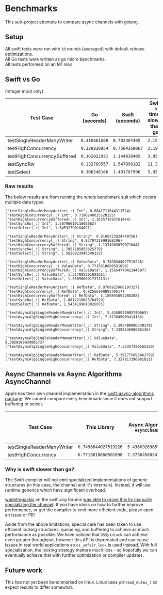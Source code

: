 # Benchmarks

This sub-project attempts to compare async channels with golang.

## Setup

All swift tests were run with `10` rounds (averaged) with default release optimizations.\
All Go tests were written as go micro benchmarks.\
All tests performed on an M1 max

## Swift vs Go

(Integer input only)

| Test Case  | Go (seconds) | Swift (seconds) | Swift `n` times slower than go  |
| --------------------------- | ----------- | ----------- | ----- |
| testSingleReaderManyWriter  | `0.318661688` | `0.702384305` | `2.15x`  |
| testHighConcurrency         | `0.328830854` | `0.7504368067` | `2.19x`  |
| testHighConcurrencyBuffered | `0.362022931` | `1.144838405` | `3.05x`  |
| testSyncRw                  | `0.132789557` | `1.547898102` | `11.36x` |
| testSelect                  | `0.306248166` | `1.401787996` | `5.05x`  |

### Raw results 

The below results are from running the whole benchmark suit which covers multiple data types. 


```
("testSingleReaderManyWriter(_:) Int", 0.6841711044311524)
("testHighConcurrency(_:) Int", 0.7190240025520325)
("testHighConcurrencyBuffered(_:) Int", 1.103571593761444)
("testSyncRw(_:) Int", 1.5079661011695862)
("testSelect(_:) Int", 1.54532790184021)

("testSingleReaderManyWriter(_:) String", 0.8109323024749756)
("testHighConcurrency(_:) String", 0.8379721999168396)
("testHighConcurrencyBuffered(_:) String", 1.1374988079071044)
("testSyncRw(_:) String", 1.7057185053825379)
("testSelect(_:) String", 1.5620223045349122)

("testSingleReaderManyWriter(_:) ValueData", 0.7498844027519226)
("testHighConcurrency(_:) ValueData", 0.7715810060501098)
("testHighConcurrencyBuffered(_:) ValueData", 1.1586477041244507)
("testSyncRw(_:) ValueData", 1.517892301082611)
("testSelect(_:) ValueData", 1.5599609017372131)

("testSingleReaderManyWriter(_:) RefData", 0.8706925988197327)
("testHighConcurrency(_:) RefData", 0.9256610989570617)
("testHighConcurrencyBuffered(_:) RefData", 1.186893892288208)
("testSyncRw(_:) RefData", 1.6812219023704529)
("testSelect(_:) RefData", 1.5434199810028075)

("testAsyncAlgSingleReaderManyWriter(_:) Int", 5.4360926985740665)
("testAsyncAlgSingleHighConcurrency(_:) Int", 7.373045003414154)

("testAsyncAlgSingleReaderManyWriter(_:) String", 5.395480096340179)
("testAsyncAlgSingleHighConcurrency(_:) String", 7.339814698696136)

("testAsyncAlgSingleReaderManyWriter(_:) ValueData", 5.392919993400573)
("testAsyncAlgSingleHighConcurrency(_:) ValueData", 7.33357390165329)

("testAsyncAlgSingleReaderManyWriter(_:) RefData", 5.391775095462799)
("testAsyncAlgSingleHighConcurrency(_:) RefData", 7.327817296981811)
```

## Async Channels vs Async Algorithms AsyncChannel

Apple has their own channel implementation in the [swift-async-algorithms package](https://github.com/apple/swift-async-algorithms/blob/main/Sources/AsyncAlgorithms/AsyncAlgorithms.docc/Guides/Channel.md). We cannot compare every benchmark since it does not support buffering or select. 

| Test Case  | This Library | Async Algorithms `AsyncChannel` | This library `n` times faster   |
| --------------------------- | ----------- | ----------- | ----- |
| testSingleReaderManyWriter  | `0.7498844027519226` | `5.4360926985740665` | `7.95x`  |
| testHighConcurrency         | `0.7715810060501098` | `7.373045003414154` | `10.25x`  |

### Why is swift slower than go?

The Swift compiler will not emit specialized implementations of generic structures (in this case, the channel and it's internals). Instead, it will use runtime generics which have significant overhead. 

[wadetregaskis](https://forums.swift.org/u/wadetregaskis/summary) on the swift.org forums [was able to prove this by manually specializing the channel](https://forums.swift.org/t/async-channels-for-swift-concurrency/70752/18). If you have ideas on how to further improve performance, or get the compiler to emit more efficient code, please open an issue or PR! 

Aside from the above limitations, special care has been taken to use efficient locking structures, queueing, and buffering to achieve as much performance as possible. We have noticed that `OSSpinLock` can achieve even greater throughput, however this API is deprecated and can cause issues in real world applications so `os_unfair_lock` is used instead. With full specialization, the locking strategy matters much less - so hopefully we can eventually achieve that with further optimization or compiler updates. 

## Future work

This has not yet been benchmarked on linux. Linux uses `pthread_mutex_t` so expect results to differ somewhat. 

